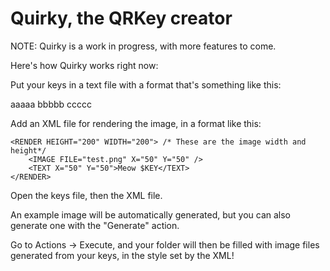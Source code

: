 Quirky, the QRKey creator
======
NOTE: Quirky is a work in progress, with more features to come.

Here's how Quirky works right now:

Put your keys in a text file with a format that's something like this:

aaaaa
bbbbb
ccccc

Add an XML file for rendering the image, in a format like this:
~~~
<RENDER HEIGHT="200" WIDTH="200"> /* These are the image width and height*/
	<IMAGE FILE="test.png" X="50" Y="50" />
	<TEXT X="50" Y="50">Meow $KEY</TEXT>
</RENDER>
~~~

Open the keys file, then the XML file.

An example image will be automatically generated, but you can also generate one with the "Generate" action.

Go to Actions -> Execute, and your folder will then be filled with image files generated from your keys, in the style set by the XML!
